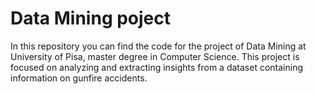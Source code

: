 # Data Mining poject
In this repository you can find the code for the project of Data Mining at University of Pisa, master degree in Computer Science.
This project is focused on analyzing and extracting insights from a dataset containing information on gunfire accidents.
